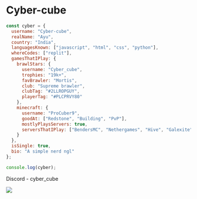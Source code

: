 # Cyber-cube

```javascript
const cyber = {
  username: "Cyber-cube",
  realName: "Ayu",
  country: "India",
  languagesKnown: ["javascript", "html", "css", "python"],
  whereCodes: ["replit"],
  gamesThatIPlay: {
    brawlStars: {
      username: "Cyber_cube",
      trophies: "19k+",
      favBrawler: "Mortis",
      club: "Supreme brawler",
      clubTag: "#2LLROPGUY",
      playerTag: "#PLCPRVY80"
    },
    minecraft: {
      username: "ProCuber9",
      goodAt: ["Redstone", "Building", "PvP"],
      mostlyPlaysServers: true,
      serversThatIPlay: ["BendersMC", "Nethergames", "Hive", "Galexite", "CubeCraft"]
    }
  },
  isSingle: true,
  bio: "A simple nerd ngl"
};

console.log(cyber);
```

Discord - cyber_cube

<img src="https://lanyard.cnrad.dev/api/988062905670963200?animated=true&hideDiscrim=true&bg=010409" />
